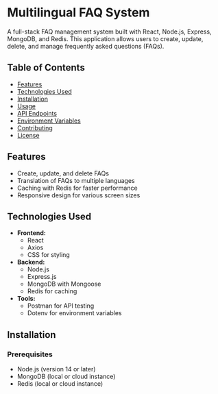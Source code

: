 # Multilingual FAQ System

A full-stack FAQ management system built with React, Node.js, Express, MongoDB, and Redis. This application allows users to create, update, delete, and manage frequently asked questions (FAQs).

## Table of Contents

- [Features](#features)
- [Technologies Used](#technologies-used)
- [Installation](#installation)
- [Usage](#usage)
- [API Endpoints](#api-endpoints)
- [Environment Variables](#environment-variables)
- [Contributing](#contributing)
- [License](#license)

## Features

- Create, update, and delete FAQs
- Translation of FAQs to multiple languages
- Caching with Redis for faster performance
- Responsive design for various screen sizes

## Technologies Used

- **Frontend:**
  - React
  - Axios
  - CSS for styling
- **Backend:**
  - Node.js
  - Express.js
  - MongoDB with Mongoose
  - Redis for caching
- **Tools:**
  - Postman for API testing
  - Dotenv for environment variables

## Installation

### Prerequisites

- Node.js (version 14 or later)
- MongoDB (local or cloud instance)
- Redis (local or cloud instance)
